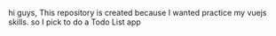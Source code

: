 hi guys,
This repository is created because I wanted practice my vuejs skills. so I pick to do a Todo List app
